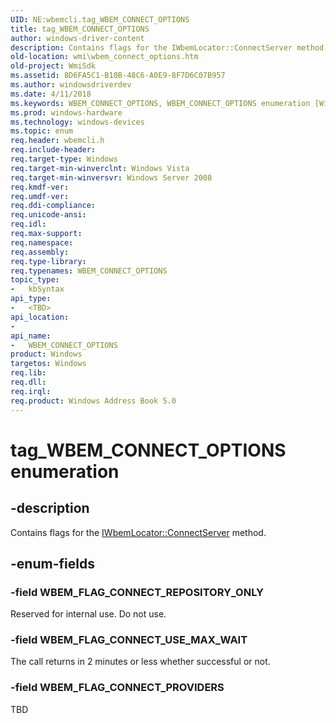 ```yaml
---
UID: NE:wbemcli.tag_WBEM_CONNECT_OPTIONS
title: tag_WBEM_CONNECT_OPTIONS
author: windows-driver-content
description: Contains flags for the IWbemLocator::ConnectServer method.
old-location: wmi\wbem_connect_options.htm
old-project: WmiSdk
ms.assetid: 8D6FA5C1-B10B-48C6-A0E9-8F7D6C07B957
ms.author: windowsdriverdev
ms.date: 4/11/2018
ms.keywords: WBEM_CONNECT_OPTIONS, WBEM_CONNECT_OPTIONS enumeration [Windows Management Instrumentation], WBEM_FLAG_CONNECT_PROVIDERS, WBEM_FLAG_CONNECT_REPOSITORY_ONLY, WBEM_FLAG_CONNECT_USE_MAX_WAIT, tag_WBEM_CONNECT_OPTIONS, wbemcli/WBEM_CONNECT_OPTIONS, wbemcli/WBEM_FLAG_CONNECT_PROVIDERS, wbemcli/WBEM_FLAG_CONNECT_REPOSITORY_ONLY, wbemcli/WBEM_FLAG_CONNECT_USE_MAX_WAIT, wmi.wbem_connect_options
ms.prod: windows-hardware
ms.technology: windows-devices
ms.topic: enum
req.header: wbemcli.h
req.include-header: 
req.target-type: Windows
req.target-min-winverclnt: Windows Vista
req.target-min-winversvr: Windows Server 2008
req.kmdf-ver: 
req.umdf-ver: 
req.ddi-compliance: 
req.unicode-ansi: 
req.idl: 
req.max-support: 
req.namespace: 
req.assembly: 
req.type-library: 
req.typenames: WBEM_CONNECT_OPTIONS
topic_type:
-	kbSyntax
api_type:
-	<TBD>
api_location:
-
api_name:
-	WBEM_CONNECT_OPTIONS
product: Windows
targetos: Windows
req.lib: 
req.dll: 
req.irql: 
req.product: Windows Address Book 5.0
---
```


# tag_WBEM_CONNECT_OPTIONS enumeration


## -description


Contains flags for the <a href="https://msdn.microsoft.com/92222e08-8622-46c3-9465-cd12260a2ca0">IWbemLocator::ConnectServer</a> method.


## -enum-fields




### -field WBEM_FLAG_CONNECT_REPOSITORY_ONLY

Reserved for internal use. Do not use.


### -field WBEM_FLAG_CONNECT_USE_MAX_WAIT

The call  returns in 2 minutes or less whether successful or not.


### -field WBEM_FLAG_CONNECT_PROVIDERS

TBD

